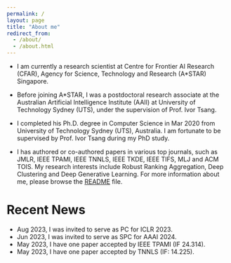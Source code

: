 ```yaml
---
permalink: /
layout: page
title: "About me"
redirect_from: 
  - /about/
  - /about.html
---
```




- I am currently a research scientist at Centre for Frontier AI Research (CFAR), Agency for Science, Technology and Research (A\*STAR) Singapore.

* Before joining A\*STAR, I was a postdoctoral research associate at the Australian Artificial Intelligence Institute (AAII) at University of Technology Sydney (UTS), under the supervision of Prof. Ivor Tsang.

+ I completed his Ph.D. degree in Computer Science in Mar 2020 from University of Technology Sydney (UTS), Australia. I am fortunate to be supervised by Prof. Ivor Tsang during my PhD study.

- I has authored or co-authored papers in various top journals, such as JMLR, IEEE TPAMI, IEEE TNNLS, IEEE TKDE, IEEE TIFS, MLJ and ACM TOIS. My research interests include Robust Ranking Aggregation, Deep Clustering and Deep Generative Learning.
For more information about me, please browse the [README](https://www.linkedin.com/in/pan-yuangang-84bb71123/) file.

# Recent News
- Aug 2023, I was invited to serve as PC for ICLR 2023.
- Jun 2023, I was invited to serve as SPC for AAAI 2024.
- May 2023, I have one paper accepted by IEEE TPAMI (IF 24.314).
- May 2023, I have one paper accepted by TNNLS (IF: 14.225).
